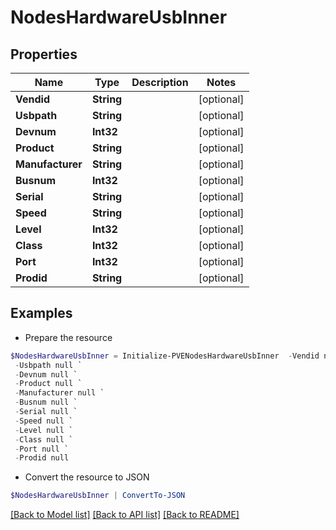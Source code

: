 # NodesHardwareUsbInner
## Properties

Name | Type | Description | Notes
------------ | ------------- | ------------- | -------------
**Vendid** | **String** |  | [optional] 
**Usbpath** | **String** |  | [optional] 
**Devnum** | **Int32** |  | [optional] 
**Product** | **String** |  | [optional] 
**Manufacturer** | **String** |  | [optional] 
**Busnum** | **Int32** |  | [optional] 
**Serial** | **String** |  | [optional] 
**Speed** | **String** |  | [optional] 
**Level** | **Int32** |  | [optional] 
**Class** | **Int32** |  | [optional] 
**Port** | **Int32** |  | [optional] 
**Prodid** | **String** |  | [optional] 

## Examples

- Prepare the resource
```powershell
$NodesHardwareUsbInner = Initialize-PVENodesHardwareUsbInner  -Vendid null `
 -Usbpath null `
 -Devnum null `
 -Product null `
 -Manufacturer null `
 -Busnum null `
 -Serial null `
 -Speed null `
 -Level null `
 -Class null `
 -Port null `
 -Prodid null
```

- Convert the resource to JSON
```powershell
$NodesHardwareUsbInner | ConvertTo-JSON
```

[[Back to Model list]](../README.md#documentation-for-models) [[Back to API list]](../README.md#documentation-for-api-endpoints) [[Back to README]](../README.md)

